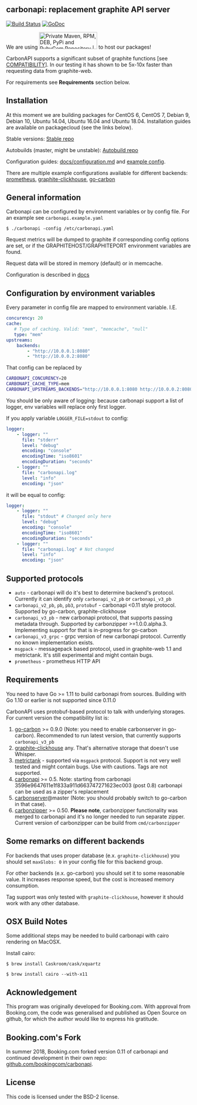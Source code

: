 carbonapi: replacement graphite API server
------------------------------------------

[![Build Status](https://travis-ci.org/go-graphite/carbonapi.svg?branch=master)](https://travis-ci.org/go-graphite/carbonapi)
[![GoDoc](https://godoc.org/github.com/go-graphite/carbonapi?status.svg)](https://godoc.org/github.com/go-graphite/carbonapi)

We are using <a href="https://packagecloud.io/"><img alt="Private Maven, RPM, DEB, PyPi and RubyGem Repository | packagecloud" height="46" src="https://packagecloud.io/images/packagecloud-badge.png" width="158" /></a> to host our packages!

CarbonAPI supports a significant subset of graphite functions [see [COMPATIBILITY](COMPATIBILITY.md)].
In our testing it has shown to be 5x-10x faster than requesting data from graphite-web.

For requirements see **Requirements** section below.

Installation
------------

At this moment we are building packages for CentOS 6, CentOS 7, Debian 9, Debian 10, Ubuntu 14.04, Ubuntu 16.04 and Ubuntu 18.04. Installation guides are available on packagecloud (see the links below).

Stable versions: [Stable repo](https://packagecloud.io/go-graphite/stable/install)

Autobuilds (master, might be unstable): [Autobuild repo](https://packagecloud.io/go-graphite/autobuilds/install)

Configuration guides: [docs/configuration.md](https://github.com/go-graphite/carbonapi/blob/master/doc/configuration.md) and [example config](https://github.com/go-graphite/carbonapi/blob/master/cmd/carbonapi/carbonapi.example.yaml).

There are multiple example configurations available for different backends: [prometheus](https://github.com/go-graphite/carbonapi/blob/master/cmd/carbonapi/carbonapi.example.prometheus.yaml), [graphite-clickhouse](https://github.com/go-graphite/carbonapi/blob/master/cmd/carbonapi/carbonapi.example.clickhouse.yaml), [go-carbon](https://github.com/go-graphite/carbonapi/blob/master/cmd/carbonapi/carbonapi.example.yaml)

General information
-------------------

Carbonapi can be configured by environment variables or by config file. For an example see `carbonapi.example.yaml`

`$ ./carbonapi -config /etc/carbonapi.yaml`

Request metrics will be dumped to graphite if corresponding config options are set,
or if the GRAPHITEHOST/GRAPHITEPORT environment variables are found.

Request data will be stored in memory (default) or in memcache.

Configuration is described in [docs](https://github.com/go-graphite/carbonapi/blob/master/doc/configuration.md)

## Configuration by environment variables

Every parameter in config file are mapped to environment variable. I.E.

```yaml
concurency: 20
cache:
   # Type of caching. Valid: "mem", "memcache", "null"
   type: "mem"
upstreams:
    backends:
        - "http://10.0.0.1:8080"
        - "http://10.0.0.2:8080"
```
That config can be replaced by

```bash
CARBONAPI_CONCURENCY=20
CARBONAPI_CACHE_TYPE=mem
CARBONAPI_UPSTREAMS_BACKENDS="http://10.0.0.1:8080 http://10.0.0.2:8080"
```

You should be only aware of logging: because carbonapi support a list of logger, env variables will replace
only first logger.

If you apply variable `LOGGER_FILE=stdout` to config:

```yaml
logger:
    - logger: ""
      file: "stderr"
      level: "debug"
      encoding: "console"
      encodingTime: "iso8601"
      encodingDuration: "seconds"
    - logger: ""
      file: "carbonapi.log"
      level: "info"
      encoding: "json"
```

it will be equal to config:

```yaml
logger:
    - logger: ""
      file: "stdout" # Changed only here
      level: "debug"
      encoding: "console"
      encodingTime: "iso8601"
      encodingDuration: "seconds"
    - logger: ""
      file: "carbonapi.log" # Not changed
      level: "info"
      encoding: "json"
```

Supported protocols
-------------------

 * `auto` - carbonapi will do it's best to determine backend's protocol. Currently it can identify only `carbonapi_v2_pb` or `carbonapi_v3_pb`
 * `carbonapi_v2_pb`, `pb`, `pb3`, `protobuf` - carbonapi <0.11 style protocol. Supported by go-carbon, graphite-clickhouse
 * `carbonapi_v3_pb` - new carbonapi protocol, that supports passing metadata through. Supported by carbonzipper >=1.0.0.alpha.3. Implementing support for that is in-progress for go-carbon
 * `carbonapi_v3_grpc` - grpc version of new carbonapi protocol. Currently no known implementation exists.
 * `msgpack` - messagepack based protocol, used in graphite-web 1.1 and metrictank. It's still experimental and might contain bugs.
 * `prometheus` - prometheus HTTP API


Requirements
------------

You need to have Go >= 1.11 to build carbonapi from sources. Building with Go 1.10 or earlier is not supported since 0.11.0

CarbonAPI uses protobuf-based protocol to talk with underlying storages. For current version the compatibility list is:

1. [go-carbon](https://github.com/lomik/go-carbon) >= 0.9.0 (Note: you need to enable carbonserver in go-carbon). Recommended to run latest version, that currently supports `carbonapi_v3_pb`
2. [graphite-clickhouse](https://github.com/lomik/graphite-clickhouse) any. That's alternative storage that doesn't use Whisper.
3. [metrictank](https://github.com/grafana/metrictank) - supported via `msgpack` protocol. Support is not very well tested and might contain bugs. Use with cautions. Tags are not supported.
4. [carbonapi](https://github.com/go-graphite/carbonapi) >= 0.5. Note: starting from carbonapi 3596e9647611e1f833a911d663747271623ec003 (post 0.8) carbonapi can be used as a zipper's replacement
5. [carbonserver](https://github.com/grobian/carbonserver)@master (Note: you should probably switch to go-carbon in that case).
6. [carbonzipper](https://github.com/go-graphite/carbonzipper) >= 0.50. **Please note**, carbonzipper functionality was merged to carbonapi and it's no longer needed to run separate zipper. Current version of carbonzipper can be build from `cmd/carbonzipper`


Some remarks on different backends
----------------------------------

For backends that uses proper database (e.x. `graphite-clickhouse`) you should set `maxGlobs: 0` in your config file for this backend group.

For other backends (e.x. go-carbon) you should set it to some reasonable value. It increases response speed, but the cost is increased memory consumption.

Tag support was only tested with `graphite-clickhouse`, however it should work with any other database.

OSX Build Notes
---------------
Some additional steps may be needed to build carbonapi with cairo rendering on MacOSX.

Install cairo:

```
$ brew install Caskroom/cask/xquartz

$ brew install cairo --with-x11
```

Acknowledgement
---------------
This program was originally developed for Booking.com.  With approval
from Booking.com, the code was generalised and published as Open Source
on github, for which the author would like to express his gratitude.

Booking.com's Fork
------------------

In summer 2018, Booking.com forked version 0.11 of carbonapi and continued development in their own repo: [github.com/bookingcom/carbonapi](https://github.com/bookingcom/carbonapi).

License
-------

This code is licensed under the BSD-2 license.
